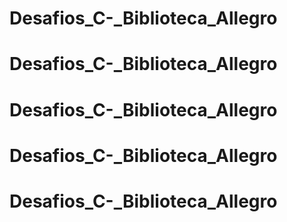 # Desafios_C-_Biblioteca_Allegro
# Desafios_C-_Biblioteca_Allegro
# Desafios_C-_Biblioteca_Allegro
# Desafios_C-_Biblioteca_Allegro
# Desafios_C-_Biblioteca_Allegro
